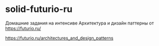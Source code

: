 # solid-futurio-ru
Домашние задания на интенсиве Архитектура и дизайн паттерны от https://futurio.ru/

https://futurio.ru/architectures_and_design_patterns
